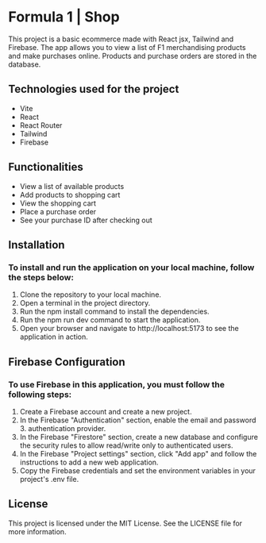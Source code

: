 # Formula 1 | Shop
This project is a basic ecommerce made with React jsx, Tailwind and Firebase. The app allows you to view a list of F1 merchandising products and make purchases online. Products and purchase orders are stored in the database.

## Technologies used for the project
- Vite
- React
- React Router
- Tailwind
- Firebase

## Functionalities
- View a list of available products
- Add products to shopping cart
- View the shopping cart
- Place a purchase order
- See your purchase ID after checking out

## Installation

### To install and run the application on your local machine, follow the steps below:

1. Clone the repository to your local machine.
2. Open a terminal in the project directory.
3. Run the npm install command to install the dependencies.
4. Run the npm run dev command to start the application.
5. Open your browser and navigate to http://localhost:5173 to see the application in action.

## Firebase Configuration

### To use Firebase in this application, you must follow the following steps:

1. Create a Firebase account and create a new project.
2. In the Firebase "Authentication" section, enable the email and password 3. authentication provider.
4. In the Firebase "Firestore" section, create a new database and configure the security rules to allow read/write only to authenticated users.
5. In the Firebase "Project settings" section, click "Add app" and follow the instructions to add a new web application.
6. Copy the Firebase credentials and set the environment variables in your project's .env file.

## License
This project is licensed under the MIT License. See the LICENSE file for more information.